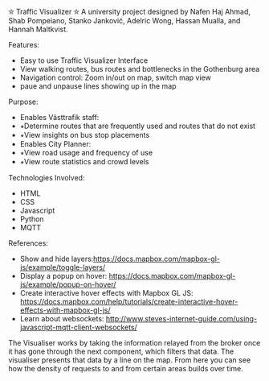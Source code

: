 ⛤ Traffic Visualizer ⛤
A university project designed by Nafen Haj Ahmad, Shab Pompeiano, Stanko Janković, Adelric Wong, Hassan Mualla, and Hannah Maltkvist.

Features:
*  Easy to use Traffic Visualizer Interface
*  View walking routes, bus routes and bottlenecks in the Gothenburg area 
*  Navigation control: Zoom in/out on map, switch map view
*  paue and unpause lines showing up in the map


Purpose:
*  Enables Västtrafik staff:
* 	⭒Determine routes that are frequently used and routes that do not exist
* 	⭒View insights on bus stop placements
*  Enables City Planner:
* 	⭒View road usage and frequency of use
* 	⭒View route statistics and crowd levels


Technologies Involved:
*  HTML
*  CSS
*  Javascript
*  Python
*  MQTT


References:
* Show and hide layers:https://docs.mapbox.com/mapbox-gl-js/example/toggle-layers/
* Display a popup on hover: https://docs.mapbox.com/mapbox-gl-js/example/popup-on-hover/
* Create interactive hover effects with Mapbox GL JS: https://docs.mapbox.com/help/tutorials/create-interactive-hover-effects-with-mapbox-gl-js/
* Learn about websockets: http://www.steves-internet-guide.com/using-javascript-mqtt-client-websockets/


The Visualiser works by taking the information relayed from the broker once it 
has gone through the next component, which filters that data. The visualiser presents that data by a line on
the map. From here you can see how the density of requests to and from certain
areas builds over time.
